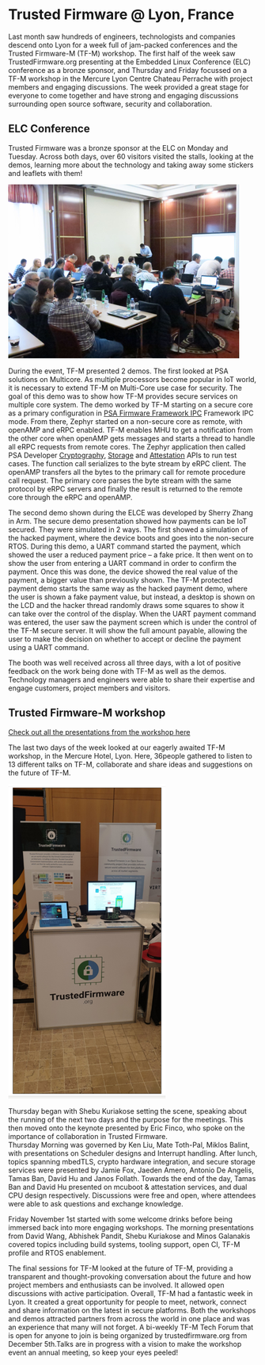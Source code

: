 # Trusted Firmware @ Lyon, France

Last month saw hundreds of engineers, technologists and companies descend onto Lyon for a week full of jam-packed conferences and the Trusted Firmware-M (TF-M) workshop. The first half of the week saw TrustedFirmware.org presenting at the Embedded Linux Conference (ELC) conference as a bronze sponsor, and Thursday and Friday focussed on a TF-M workshop in the Mercure Lyon Centre Chateau Perrache with project members and engaging discussions. The week provided a great stage for everyone to come together and have strong and engaging discussions surrounding open source software, security and collaboration.

## ELC Conference
Trusted Firmware was a bronze sponsor at the ELC on Monday and Tuesday. Across both days, over 60 visitors visited the stalls, looking at the demos, learning more about the technology and taking away some stickers and leaflets with them! 

![Lyon_wkshop](assets/images/blog/Workshops_TF_Lyon.png)

During the event, TF-M presented 2 demos. The first looked at PSA solutions on Multicore.  As multiple processors become popular in IoT world, it is necessary to extend TF-M on Multi-Core use case for security. The goal of this demo was to show how TF-M provides secure services on multiple core system. The demo worked by TF-M starting on a secure core as a primary configuration in [PSA Firmware Framework IPC](https://developer.arm.com/-/media/Files/pdf/PlatformSecurityArchitecture/Architect/DEN0063-PSA_Firmware_Framework-1.0.0-2.pdf?revision=2d1429fa-4b5b-461a-a60e-4ef3d8f7f4b4&la=en&hash=BE8C59DBC98212591E1F935C2312D497011CD8C7)   Framework IPC mode. From there, Zephyr started on a non-secure core as remote, with openAMP and eRPC enabled. TF-M enables MHU to get a notification from the other core when openAMP gets messages and starts a thread to handle all eRPC requests from remote cores. The Zephyr application then called PSA Developer [Cryptography]( https://developer.arm.com/-/media/Files/pdf/PlatformSecurityArchitecture/Implement/IHI0086-PSA_Cryptography_API-1.0.0-beta.3-2.pdf?revision=1364a92e-4e1a-4619-a3a3-ca198b5b9e2e&la=en&hash=91A8A486D9CEFA1FCA9B715F9A12008EF05CB858), [Storage]( https://developer.arm.com/-/media/Files/pdf/PlatformSecurityArchitecture/Implement/IHI0087-PSA_Storage_API-1.0.0.pdf?revision=810a2412-bca0-46e1-a801-f48729a32e47&la=en&hash=6C88BDF8C74ACBAD0AED52CB4A6F6CF4117F3957) and [Attestation](https://developer.arm.com/-/media/Files/pdf/PlatformSecurityArchitecture/Implement/IHI0085-PSA_Attestation_API-1.0.0.pdf?revision=2becb0d1-b813-481b-ab00-88bf7ee5c53b&la=en&hash=F7E147E231010064424A0675BF96347131A6A5FC) APIs to run test cases. The function call serializes to the byte stream by eRPC client. The openAMP transfers all the bytes to the primary call for remote procedure call request. The primary core parses the byte stream with the same protocol by eRPC servers and finally the result is returned to the remote core through the eRPC and openAMP. 

The second demo shown during the ELCE was developed by Sherry Zhang in Arm. The secure demo presentation showed how payments can be IoT secured. They were simulated in 2 ways. The first showed a simulation of the hacked payment, where the device boots and goes into the non-secure RTOS.  During this demo, a UART command started the payment, which showed the user a reduced payment price – a fake price. It then went on to show the user from entering a UART command in order to confirm the payment. Once this was done, the device showed the real value of the payment, a bigger value than previously shown. The TF-M protected payment demo starts the same way as the hacked payment demo, where the user is shown a fake payment value, but instead, a desktop is shown on the LCD and the hacker thread randomly draws some squares to show it can take over the control of the display. When the UART payment command was entered, the user saw the payment screen which is under the control of the TF-M secure server. It will show the full amount payable, allowing the user to make the decision on whether to accept or decline the payment using a UART command. 

The booth was well received across all three days, with a lot of positive feedback on the work being done with TF-M as well as the demos. Technology managers and engineers were able to share their expertise and engage customers, project members and visitors.

## Trusted Firmware-M workshop
[Check out all the presentations from the workshop here](https://developer.trustedfirmware.org/w/tf_m/tf_demos_lyon/)


The last two days of the week looked at our eagerly awaited TF-M workshop, in the Mercure Hotel, Lyon. Here, 36people gathered to listen to 13 different talks on TF-M, collaborate and share ideas and suggestions on the future of TF-M. 

![OSFC19](/assets/images/blog/tf_booth_lyon.png)
 
Thursday began with Shebu Kuriakose setting the scene, speaking about the running of the next two days and the purpose for the meetings. This then moved onto the keynote presented by Eric Finco, who spoke on the importance of collaboration in Trusted Firmware.  
Thursday Morning was governed by Ken Liu, Mate Toth-Pal, Miklos Balint, with presentations on Scheduler designs and Interrupt handling. After lunch, topics spanning mbedTLS, crypto hardware integration, and secure storage services were presented by Jamie Fox, Jaeden Amero, Antonio De Angelis, Tamas Ban, David Hu and Janos Follath. Towards the end of the day, Tamas Ban and David Hu presented on mcuboot & attestation services, and dual CPU design respectively.  Discussions were free and open, where attendees were able to ask questions and exchange knowledge.

Friday November 1st started with some welcome drinks before being immersed back into more engaging workshops. The morning presentations from David Wang, Abhishek Pandit, Shebu Kuriakose and Minos Galanakis covered topics including build systems, tooling support, open CI, TF-M profile and RTOS enablement. 

The final sessions for TF-M looked at the future of TF-M, providing a transparent and thought-provoking conversation about the future and how project members and enthusiasts can be involved. It allowed open discussions with active participation.
Overall, TF-M had a fantastic week in Lyon. It created a great opportunity for people to meet, network, connect and share information on the latest in secure platforms.  Both the workshops and demos attracted partners from across the world in one place and was an experience that many will not forget. A bi-weekly TF-M Tech Forum that is open for anyone to join is being organized by trustedfirmware.org from December 5th.Talks are in progress with a vision to make the workshop event an annual meeting, so keep your eyes peeled! 




